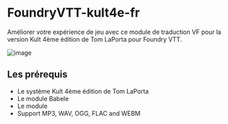 # FoundryVTT-kult4e-fr
Améliorer votre expérience de jeu avec ce module de traduction VF pour la version Kult 4ème édition de Tom LaPorta pour Foundry VTT.

![image](https://user-images.githubusercontent.com/100078854/155355196-74ebe9f6-4c5b-47a4-b951-be7480f31f3e.png)

## Les prérequis

 * Le système Kult 4ème édition de Tom LaPorta
 * Le module Babele
 * Le module 
 * Support MP3, WAV, OGG, FLAC and WEBM
